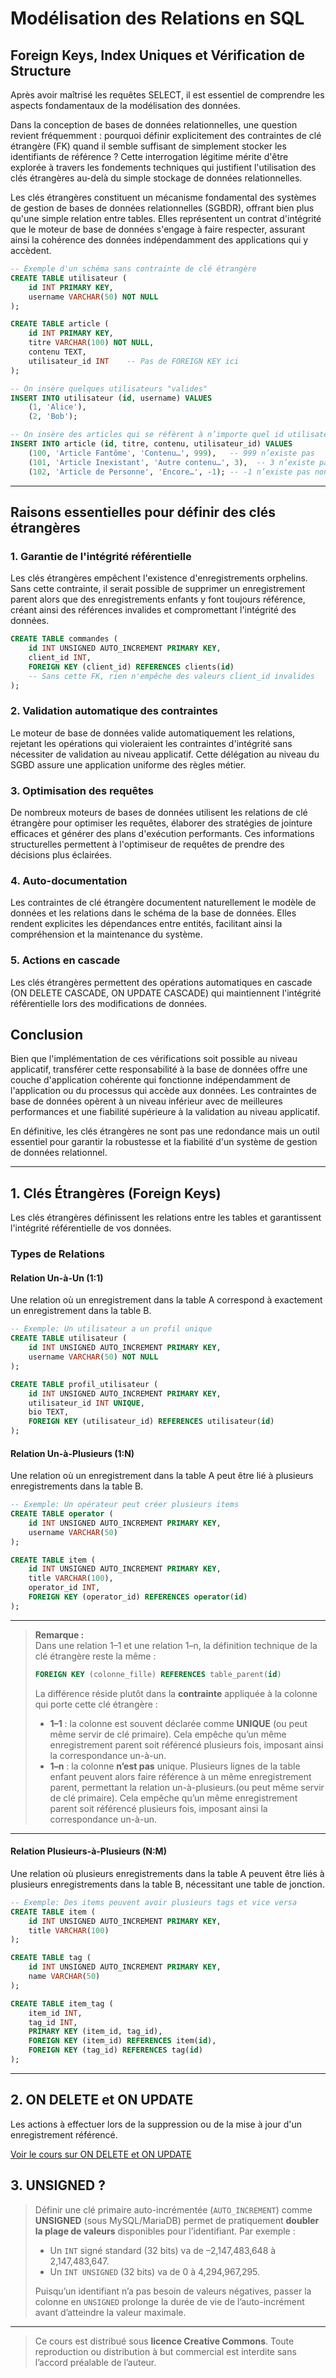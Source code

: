 # Modélisation des Relations en SQL

## Foreign Keys, Index Uniques et Vérification de Structure

Après avoir maîtrisé les requêtes SELECT, il est essentiel de comprendre les aspects fondamentaux de la modélisation des données.

Dans la conception de bases de données relationnelles, une question revient fréquemment : pourquoi définir explicitement des contraintes de clé étrangère (FK) quand il semble suffisant de simplement stocker les identifiants de référence ? Cette interrogation légitime mérite d'être explorée à travers les fondements techniques qui justifient l'utilisation des clés étrangères au-delà du simple stockage de données relationnelles.

Les clés étrangères constituent un mécanisme fondamental des systèmes de gestion de bases de données relationnelles (SGBDR), offrant bien plus qu'une simple relation entre tables. Elles représentent un contrat d'intégrité que le moteur de base de données s'engage à faire respecter, assurant ainsi la cohérence des données indépendamment des applications qui y accèdent.

```sql
-- Exemple d'un schéma sans contrainte de clé étrangère
CREATE TABLE utilisateur (
    id INT PRIMARY KEY,
    username VARCHAR(50) NOT NULL
);

CREATE TABLE article (
    id INT PRIMARY KEY,
    titre VARCHAR(100) NOT NULL,
    contenu TEXT,
    utilisateur_id INT    -- Pas de FOREIGN KEY ici
);

-- On insère quelques utilisateurs "valides"
INSERT INTO utilisateur (id, username) VALUES
    (1, 'Alice'),
    (2, 'Bob');

-- On insère des articles qui se réfèrent à n’importe quel id utilisateur
INSERT INTO article (id, titre, contenu, utilisateur_id) VALUES
    (100, 'Article Fantôme', 'Contenu…', 999),   -- 999 n’existe pas
    (101, 'Article Inexistant', 'Autre contenu…', 3),  -- 3 n’existe pas
    (102, 'Article de Personne', 'Encore…', -1); -- -1 n’existe pas non plus (voir point 3. UNSIGNED)
```

---

## Raisons essentielles pour définir des clés étrangères

### 1. Garantie de l'intégrité référentielle

Les clés étrangères empêchent l'existence d'enregistrements orphelins. Sans cette contrainte, il serait possible de supprimer un enregistrement parent alors que des enregistrements enfants y font toujours référence, créant ainsi des références invalides et compromettant l'intégrité des données.

```sql
CREATE TABLE commandes (
    id INT UNSIGNED AUTO_INCREMENT PRIMARY KEY,
    client_id INT,
    FOREIGN KEY (client_id) REFERENCES clients(id)
    -- Sans cette FK, rien n'empêche des valeurs client_id invalides
);
```

### 2. Validation automatique des contraintes

Le moteur de base de données valide automatiquement les relations, rejetant les opérations qui violeraient les contraintes d'intégrité sans nécessiter de validation au niveau applicatif. Cette délégation au niveau du SGBD assure une application uniforme des règles métier.

### 3. Optimisation des requêtes

De nombreux moteurs de bases de données utilisent les relations de clé étrangère pour optimiser les requêtes, élaborer des stratégies de jointure efficaces et générer des plans d'exécution performants. Ces informations structurelles permettent à l'optimiseur de requêtes de prendre des décisions plus éclairées.

### 4. Auto-documentation

Les contraintes de clé étrangère documentent naturellement le modèle de données et les relations dans le schéma de la base de données. Elles rendent explicites les dépendances entre entités, facilitant ainsi la compréhension et la maintenance du système.

### 5. Actions en cascade

Les clés étrangères permettent des opérations automatiques en cascade (ON DELETE CASCADE, ON UPDATE CASCADE) qui maintiennent l'intégrité référentielle lors des modifications de données.

## Conclusion

Bien que l'implémentation de ces vérifications soit possible au niveau applicatif, transférer cette responsabilité à la base de données offre une couche d'application cohérente qui fonctionne indépendamment de l'application ou du processus qui accède aux données. Les contraintes de base de données opèrent à un niveau inférieur avec de meilleures performances et une fiabilité supérieure à la validation au niveau applicatif.

En définitive, les clés étrangères ne sont pas une redondance mais un outil essentiel pour garantir la robustesse et la fiabilité d'un système de gestion de données relationnel.



---

## 1. Clés Étrangères (Foreign Keys)

Les clés étrangères définissent les relations entre les tables et garantissent l'intégrité référentielle de vos données.

### Types de Relations

#### Relation Un-à-Un (1:1)
Une relation où un enregistrement dans la table A correspond à exactement un enregistrement dans la table B.

```sql
-- Exemple: Un utilisateur a un profil unique
CREATE TABLE utilisateur (
    id INT UNSIGNED AUTO_INCREMENT PRIMARY KEY,
    username VARCHAR(50) NOT NULL
);

CREATE TABLE profil_utilisateur (
    id INT UNSIGNED AUTO_INCREMENT PRIMARY KEY,
    utilisateur_id INT UNIQUE,
    bio TEXT,
    FOREIGN KEY (utilisateur_id) REFERENCES utilisateur(id)
);
```

#### Relation Un-à-Plusieurs (1:N)
Une relation où un enregistrement dans la table A peut être lié à plusieurs enregistrements dans la table B.

```sql
-- Exemple: Un opérateur peut créer plusieurs items
CREATE TABLE operator (
    id INT UNSIGNED AUTO_INCREMENT PRIMARY KEY,
    username VARCHAR(50)
);

CREATE TABLE item (
    id INT UNSIGNED AUTO_INCREMENT PRIMARY KEY,
    title VARCHAR(100),
    operator_id INT,
    FOREIGN KEY (operator_id) REFERENCES operator(id)
);
```
---
> **Remarque :**  
> Dans une relation 1–1 et une relation 1–n, la définition technique de la clé étrangère reste la même :  
> ```sql
> FOREIGN KEY (colonne_fille) REFERENCES table_parent(id)
> ```
> La différence réside plutôt dans la **contrainte** appliquée à la colonne qui porte cette clé étrangère :
>
> - **1–1** : la colonne est souvent déclarée comme **UNIQUE** (ou peut même servir de clé primaire). Cela empêche qu’un même enregistrement parent soit référencé plusieurs fois, imposant ainsi la correspondance un-à-un.
> - **1–n** : la colonne **n’est pas** unique. Plusieurs lignes de la table enfant peuvent alors faire référence à un même enregistrement parent, permettant la relation un-à-plusieurs.(ou peut même servir de clé primaire). Cela empêche qu’un même enregistrement parent soit référencé plusieurs fois, imposant ainsi la correspondance un-à-un.

---

#### Relation Plusieurs-à-Plusieurs (N:M)
Une relation où plusieurs enregistrements dans la table A peuvent être liés à plusieurs enregistrements dans la table B, nécessitant une table de jonction.

```sql
-- Exemple: Des items peuvent avoir plusieurs tags et vice versa
CREATE TABLE item (
    id INT UNSIGNED AUTO_INCREMENT PRIMARY KEY,
    title VARCHAR(100)
);

CREATE TABLE tag (
    id INT UNSIGNED AUTO_INCREMENT PRIMARY KEY,
    name VARCHAR(50)
);

CREATE TABLE item_tag (
    item_id INT,
    tag_id INT,
    PRIMARY KEY (item_id, tag_id),
    FOREIGN KEY (item_id) REFERENCES item(id),
    FOREIGN KEY (tag_id) REFERENCES tag(id)
);
```
---
## 2. ON DELETE et ON UPDATE
Les actions à effectuer lors de la suppression ou de la mise à jour d'un enregistrement référencé.

[Voir le cours sur ON DELETE et ON UPDATE](more/FK_ON_DELETE_UPDATE.md)


## 3. UNSIGNED ?

> Définir une clé primaire auto-incrémentée (`AUTO_INCREMENT`) comme **UNSIGNED** (sous MySQL/MariaDB) permet de pratiquement **doubler la plage de valeurs** disponibles pour l’identifiant. Par exemple :
> - Un `INT` signé standard (32 bits) va de –2,147,483,648 à 2,147,483,647.
> - Un `INT UNSIGNED` (32 bits) va de 0 à 4,294,967,295.
>
> Puisqu’un identifiant n’a pas besoin de valeurs négatives, passer la colonne en `UNSIGNED` prolonge la durée de vie de l’auto-incrément avant d’atteindre la valeur maximale.


---
> Ce cours est distribué sous **licence Creative Commons**. Toute reproduction ou distribution à but commercial est interdite sans l’accord préalable de l’auteur.